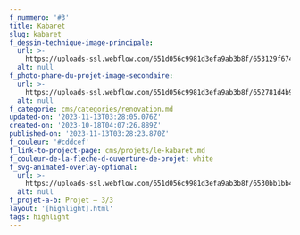```yaml
---
f_nummero: '#3'
title: Kabaret
slug: kabaret
f_dessin-technique-image-principale:
  url: >-
    https://uploads-ssl.webflow.com/651d056c9981d3efa9ab3b8f/653129f674faec382231fab2_highlight-drawing-kabaret-drawing-static.svg
  alt: null
f_photo-phare-du-projet-image-secondaire:
  url: >-
    https://uploads-ssl.webflow.com/651d056c9981d3efa9ab3b8f/652781d4b97ed4bafac661da_DJI_0220-optimized.jpg
  alt: null
f_categorie: cms/categories/renovation.md
updated-on: '2023-11-13T03:28:05.076Z'
created-on: '2023-10-18T04:07:26.889Z'
published-on: '2023-11-13T03:28:23.870Z'
f_couleur: '#cddcef'
f_link-to-project-page: cms/projets/le-kabaret.md
f_couleur-de-la-fleche-d-ouverture-de-projet: white
f_svg-animated-overlay-optional:
  url: >-
    https://uploads-ssl.webflow.com/651d056c9981d3efa9ab3b8f/6530bb1bb421145fe512dc69_highlight-drawing-kabaret-red-animated.svg
  alt: null
f_projet-a-b: Projet — 3/3
layout: '[highlight].html'
tags: highlight
---
```



